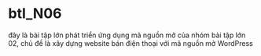 # btl_N06
đây là bài tập lớn phát triển ứng dụng mã nguồn mở của nhóm bài tập lớn 02, chủ đề là xây dựng website bán điện thoại với mã nguồn mở WordPress

